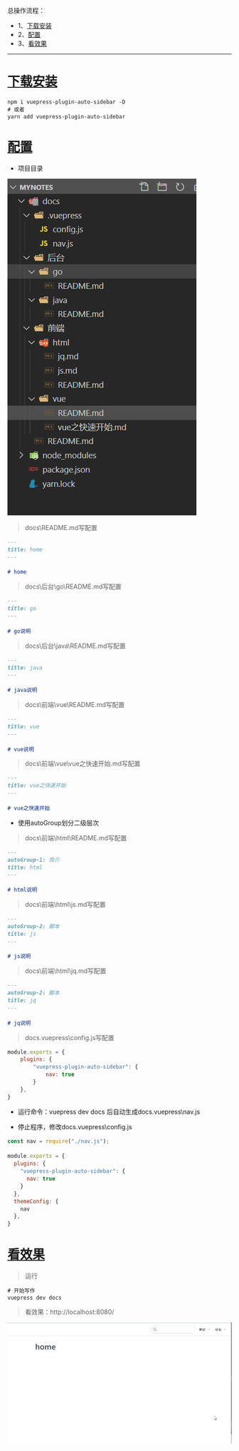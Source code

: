 总操作流程：
- 1、[下载安装](#VuePress-01)
- 2、[配置](#VuePress-02)
- 3、[看效果](#VuePress-03)

***

# <a name="VuePress-01" href="#" >下载安装</a>

```shell
npm i vuepress-plugin-auto-sidebar -D
# 或者
yarn add vuepress-plugin-auto-sidebar
```

# <a name="VuePress-02" href="#" >配置</a>

- 项目目录

![](image/5-1.png)

> docs\README.md写配置

```md
---
title: home
---

# home
```

> docs\后台\go\README.md写配置

```md
---
title: go
---

# go说明
```

> docs\后台\java\README.md写配置

```md
---
title: java
---

# java说明
```

> docs\前端\vue\README.md写配置

```md
---
title: vue
---

# vue说明
```

> docs\前端\vue\vue之快速开始.md写配置

```md
---
title: vue之快速开始
---

# vue之快速开始
```

- 使用autoGroup划分二级层次


> docs\前端\html\README.md写配置

```md
---
autoGroup-1: 简介
title: html
---

# html说明
```

> docs\前端\html\js.md写配置

```md
---
autoGroup-2: 脚本
title: js
---

# js说明
```

> docs\前端\html\jq.md写配置

```md
---
autoGroup-2: 脚本
title: jq
---

# jq说明
```

> docs\.vuepress\config.js写配置

```js
module.exports = {
    plugins: {
        "vuepress-plugin-auto-sidebar": {
            nav: true
        }
    },
}
```

- 运行命令：vuepress dev docs  后自动生成docs\.vuepress\nav.js


- 停止程序，修改docs\.vuepress\config.js
```js
const nav = require("./nav.js");

module.exports = {
  plugins: {
    "vuepress-plugin-auto-sidebar": {
      nav: true
    }
  },
  themeConfig: {
    nav
  },
}
```

# <a name="VuePress-03" href="#" >看效果</a>

> 运行

```shell
# 开始写作
vuepress dev docs
```

> 看效果：http://localhost:8080/

![](image/5-2.gif)